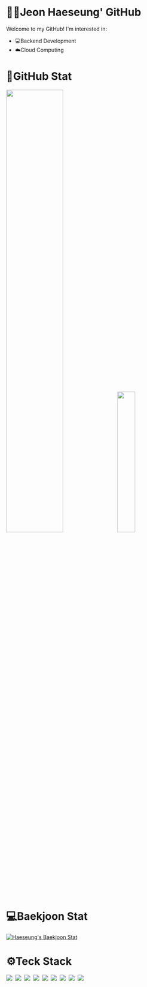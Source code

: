 # 👩‍💻Jeon Haeseung' GitHub
 
Welcome to my GitHub! I'm interested in:

- 💻Backend Development
- ☁️Cloud Computing

# 🌟GitHub Stat

<div class='container'>
<img style="height: auto; width: 55%;" class="img" src="https://github-readme-stats.vercel.app/api?username=JeonHaeseung&show_icons=true&theme=chartreuse-dark" />
&nbsp;
&nbsp;
<img style="height: auto; width: 31%;" class="img" src="https://github-readme-stats.vercel.app/api/top-langs/?username=JeonHaeseung&theme=chartreuse-dark" /></div>
</div>



# 💻Baekjoon Stat

[![Haeseung's Baekjoon Stat](http://mazassumnida.wtf/api/v2/generate_badge?boj=cathyjeon)](https://solved.ac/cathyjeon/) 

# ⚙️Teck Stack

<p>
 <img src="https://img.shields.io/badge/-java-orange"/></a>&nbsp 
 <img src="https://img.shields.io/badge/-C%2FC%2B%2B-lightgrey"/></a>&nbsp 
 <img src="https://img.shields.io/badge/-python-blue"/></a>&nbsp 
 <img src="https://img.shields.io/badge/-SQL-green"/></a>&nbsp 
 <img src="https://img.shields.io/badge/-HTML%2FCSS-yellowgreen"/></a>&nbsp 
 <img src="https://img.shields.io/badge/-flask-blue"/></a>&nbsp 
 <img src="https://img.shields.io/badge/-javascript%2FjQuery-red"/></a>&nbsp 
 <img src="https://img.shields.io/badge/-Node.js-brightgreen"/></a>&nbsp 
 <img src="https://img.shields.io/badge/-php-blueviolet"/></a>&nbsp 
</p>

